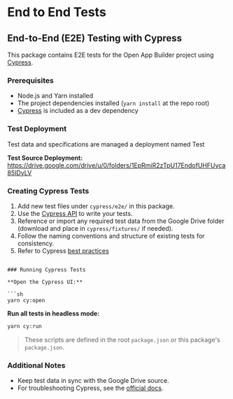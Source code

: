 # End to End Tests

## End-to-End (E2E) Testing with Cypress

This package contains E2E tests for the Open App Builder project using [Cypress](https://www.cypress.io/).

### Prerequisites

- Node.js and Yarn installed
- The project dependencies installed (`yarn install` at the repo root)
- [Cypress](https://docs.cypress.io/guides/getting-started/installing-cypress) is included as a dev dependency

### Test Deployment

Test data and specifications are managed a deployment named Test

**Test Source Deployment:**
https://drive.google.com/drive/u/0/folders/1EpRmiR2zTpU17EndofUHFUyca85IDyLV

### Creating Cypress Tests

1. Add new test files under `cypress/e2e/` in this package.
2. Use the [Cypress API](https://docs.cypress.io/api/table-of-contents) to write your tests.
3. Reference or import any required test data from the Google Drive folder (download and place in `cypress/fixtures/` if needed).
4. Follow the naming conventions and structure of existing tests for consistency.
5. Refer to Cypress [best practices](https://docs.cypress.io/app/core-concepts/best-practices)


```

### Running Cypress Tests

**Open the Cypress UI:**

```sh
yarn cy:open
```

**Run all tests in headless mode:**

```sh
yarn cy:run
```

> These scripts are defined in the root `package.json` or this package's `package.json`.

### Additional Notes

- Keep test data in sync with the Google Drive source.
- For troubleshooting Cypress, see the [official docs](https://docs.cypress.io/).
